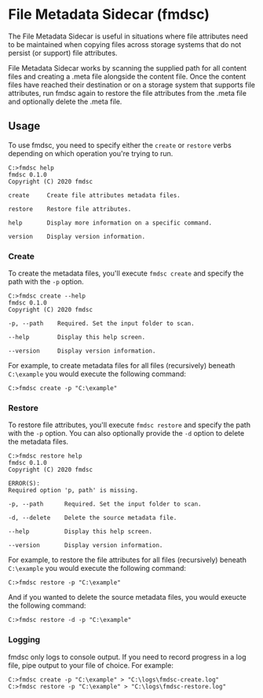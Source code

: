 # File Metadata Sidecar (fmdsc)

The File Metadata Sidecar is useful in situations where file attributes need to be maintained when copying files across storage systems that do not persist (or support) file attributes.

File Metadata Sidecar works by scanning the supplied path for all content files and creating a .meta file alongside the content file. Once the content files have reached their destination or on a storage system that supports file attributes, run fmdsc again to restore the file attributes from the .meta file and optionally delete the .meta file.

## Usage

To use fmdsc, you need to specify either the `create` or `restore` verbs depending on which operation you're trying to run.

````
C:>fmdsc help
fmdsc 0.1.0
Copyright (C) 2020 fmdsc

create     Create file attributes metadata files.

restore    Restore file attributes.

help       Display more information on a specific command.

version    Display version information.
````

### Create

To create the metadata files, you'll execute `fmdsc create` and specify the path with the `-p` option.

````
C:>fmdsc create --help
fmdsc 0.1.0
Copyright (C) 2020 fmdsc

-p, --path    Required. Set the input folder to scan.

--help        Display this help screen.

--version     Display version information.
````

For example, to create metadata files for all files (recursively) beneath `C:\example` you would execute the following command:

````
C:>fmdsc create -p "C:\example"
````

### Restore

To restore file attributes, you'll execute `fmdsc restore` and specify the path with the `-p` option. You can also optionally provide the `-d` option to delete the metadata files.

````
C:>fmdsc restore help
fmdsc 0.1.0
Copyright (C) 2020 fmdsc

ERROR(S):
Required option 'p, path' is missing.

-p, --path      Required. Set the input folder to scan.

-d, --delete    Delete the source metadata file.

--help          Display this help screen.

--version       Display version information.
````

For example, to restore the file attributes for all files (recursively) beneath `C:\example` you would execute the following command:

````
C:>fmdsc restore -p "C:\example"
````

And if you wanted to delete the source metadata files, you would exeucte the following command:

````
C:>fmdsc restore -d -p "C:\example"
````

### Logging

fmdsc only logs to console output. If you need to record progress in a log file, pipe output to your file of choice. For example:

````
C:>fmdsc create -p "C:\example" > "C:\logs\fmdsc-create.log"
C:>fmdsc restore -p "C:\example" > "C:\logs\fmdsc-restore.log"
````